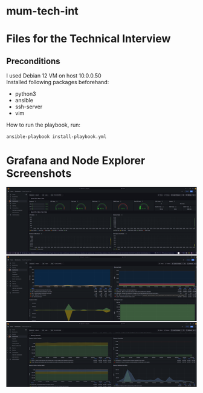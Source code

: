 # mum-tech-int
# Files for the Technical Interview
## Preconditions 
I used Debian 12 VM on host 10.0.0.50 \
Installed following packages beforehand:
 - python3
 - ansible
 - ssh-server
 - vim

How to run the playbook, run:
```
ansible-playbook install-playbook.yml  
```

# Grafana and Node Explorer Screenshots
![tech-intvw-mum_sc_grafana_01](pictures/tech-intvw-mum_sc_grafana_01.png)
![tech-intvw-mum_sc_grafana_02](pictures/tech-intvw-mum_sc_grafana_02.png)
![tech-intvw-mum_sc_grafana_03](pictures/tech-intvw-mum_sc_grafana_03.png)
